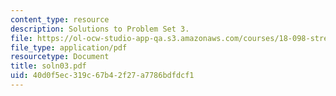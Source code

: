 ```yaml
---
content_type: resource
description: Solutions to Problem Set 3.
file: https://ol-ocw-studio-app-qa.s3.amazonaws.com/courses/18-098-street-fighting-mathematics-january-iap-2008/40d0f5ec319c67b42f27a7786bdfdcf1_soln03.pdf
file_type: application/pdf
resourcetype: Document
title: soln03.pdf
uid: 40d0f5ec-319c-67b4-2f27-a7786bdfdcf1
---
```

